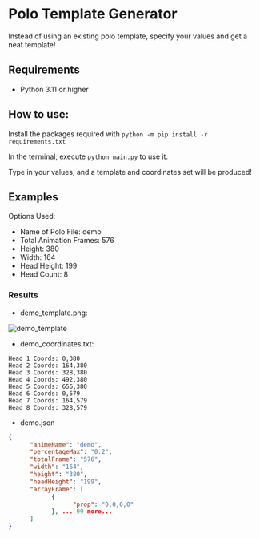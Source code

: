# Polo Template Generator
Instead of using an existing polo template, specify your values and get a neat template!

## Requirements
- Python 3.11 or higher

## How to use:
Install the packages required with `python -m pip install -r requirements.txt`

In the terminal, execute `python main.py` to use it.

Type in your values, and a template and coordinates set will be produced!


## Examples
Options Used:
- Name of Polo File: demo
- Total Animation Frames: 576
- Height: 380
- Width: 164
- Head Height: 199
- Head Count: 8
### Results

- demo_template.png:

![demo_template](https://github.com/sealldeveloper/incredibox-modding-docs/assets/120470330/7a24d525-63c0-4bf4-9ae6-02f2b030b108)


- demo_coordinates.txt:
```
Head 1 Coords: 0,380
Head 2 Coords: 164,380
Head 3 Coords: 328,380
Head 4 Coords: 492,380
Head 5 Coords: 656,380
Head 6 Coords: 0,579
Head 7 Coords: 164,579
Head 8 Coords: 328,579
```

- demo.json
```json
{
      "animeName": "demo",
      "percentageMax": "0.2",
      "totalFrame": "576",
      "width": "164",
      "height": "380",
      "headHeight": "199",
      "arrayFrame": [
            {
                  "prop": "0,0,0,0"
            }, ... 99 more...
      ]
}
```
